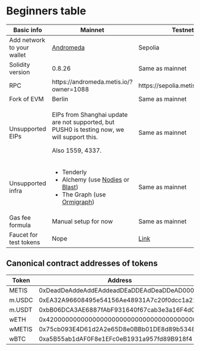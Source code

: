 # Beginners table

<table><thead><tr><th>Basic info</th><th width="227">Mainnet</th><th>Testnet</th></tr></thead><tbody><tr><td>Add network to your wallet</td><td><a href="https://chainlist.org/chain/1088">Andromeda</a></td><td> Sepolia</td></tr><tr><td>Solidity version</td><td>0.8.26</td><td>Same as mainnet</td></tr><tr><td>RPC</td><td>https://andromeda.metis.io/?owner=1088</td><td>https://sepolia.metisdevops.link</td></tr><tr><td>Fork of EVM</td><td>Berlin</td><td>Same as mainnet</td></tr><tr><td>Unsupported EIPs</td><td><p>EIPs from Shanghai update are not supported, but PUSH0 is testing now, we will support this. </p><p>Also 1559, 4337.</p></td><td>Same as mainnet</td></tr><tr><td>Unsupported infra</td><td><ul><li>Tenderly</li><li>Alchemy (use <a href="https://www.nodies.app/">Nodies</a> or <a href="https://blastapi.io/">Blast</a>)</li><li>The Graph (use <a href="https://www.ormilabs.xyz/">Ormigraph</a>)</li></ul></td><td>Same as mainnet</td></tr><tr><td>Gas fee formula</td><td>Manual setup for now</td><td>Same as mainnet</td></tr><tr><td>Faucet for test tokens</td><td>Nope</td><td><a href="https://github.com/MetisProtocol/metis-testnet-token?tab=readme-ov-file#how-to-get-the-test-tokens">Link</a></td></tr></tbody></table>



## Canonical contract addresses of tokens

<table><thead><tr><th width="114">Token</th><th width="433">Address</th><th>Decimals</th></tr></thead><tbody><tr><td>METIS</td><td>0xDeadDeAddeAddEAddeadDEaDDEAdDeaDDeAD0000</td><td>18</td></tr><tr><td>m.USDC</td><td>0xEA32A96608495e54156Ae48931A7c20f0dcc1a21</td><td>6</td></tr><tr><td>m.USDT</td><td>0xbB06DCA3AE6887fAbF931640f67cab3e3a16F4dC</td><td>6</td></tr><tr><td>wETH</td><td>0x420000000000000000000000000000000000000A</td><td>18</td></tr><tr><td>wMETIS</td><td>0x75cb093E4D61d2A2e65D8e0BBb01DE8d89b53481</td><td>18</td></tr><tr><td>wBTC</td><td>0xa5B55ab1dAF0F8e1EFc0eB1931a957fd89B918f4</td><td>8</td></tr></tbody></table>
